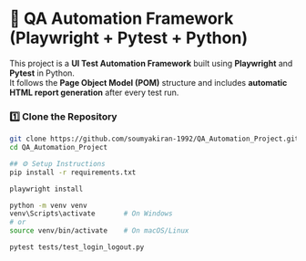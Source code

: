 # 🧪 QA Automation Framework (Playwright + Pytest + Python)

This project is a **UI Test Automation Framework** built using **Playwright** and **Pytest** in Python.  
It follows the **Page Object Model (POM)** structure and includes **automatic HTML report generation** after every test run.

### 1️⃣ Clone the Repository
```bash
git clone https://github.com/soumyakiran-1992/QA_Automation_Project.git
cd QA_Automation_Project

## ⚙️ Setup Instructions
pip install -r requirements.txt

playwright install

python -m venv venv
venv\Scripts\activate       # On Windows
# or
source venv/bin/activate    # On macOS/Linux

pytest tests/test_login_logout.py
